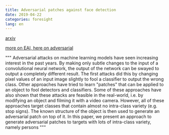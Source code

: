 ```yaml
---
title: Adversarial patches against face detection
date: 2019-04-22
categories: foresight
lang: en
---
```

[arxiv](https://arxiv.org/abs/1904.08653)

[more on EAI, here on adversarial](https://github.com/matt-chv/embedded-analog-intelligence/blob/master/_posts/2018-12-09-defending-against-adversarial-ai.md)

"""
Adversarial attacks on machine learning models have seen increasing interest in the past years. 
By making only subtle changes to the input of a convolutional neural network, the output of the network can be swayed to output a completely different result. 
The first attacks did this by changing pixel values of an input image slightly to fool a classifier to output the wrong class. 
Other approaches have tried to learn "patches" that can be applied to an object to fool detectors and classifiers. 
Some of these approaches have also shown that these attacks are feasible in the real-world, i.e. by modifying an object and filming it with a video camera. However, all of these approaches target classes that contain almost no intra-class variety (e.g. stop signs). The known structure of the object is then used to generate an adversarial patch on top of it. 
In this paper, we present an approach to generate adversarial patches to targets with lots of intra-class variety, namely persons
"""
